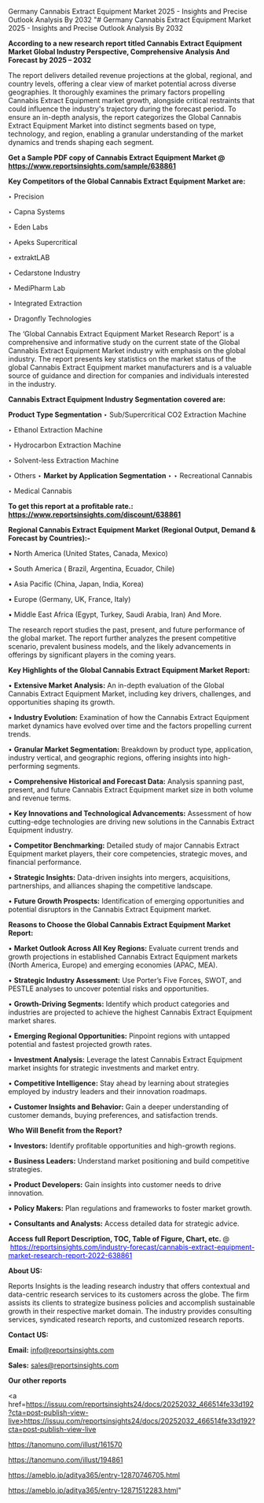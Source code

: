 Germany Cannabis Extract Equipment Market 2025 - Insights and Precise Outlook Analysis By 2032
"# Germany Cannabis Extract Equipment Market 2025 - Insights and Precise Outlook Analysis By 2032

<strong>According to a new research report titled Cannabis Extract Equipment Market Global Industry Perspective, Comprehensive Analysis And Forecast by 2025 – 2032</strong>

The report delivers detailed revenue projections at the global, regional, and country levels, offering a clear view of market potential across diverse geographies. It thoroughly examines the primary factors propelling Cannabis Extract Equipment market growth, alongside critical restraints that could influence the industry's trajectory during the forecast period. To ensure an in-depth analysis, the report categorizes the Global Cannabis Extract Equipment Market into distinct segments based on type, technology, and region, enabling a granular understanding of the market dynamics and trends shaping each segment.

<strong>Get a Sample PDF copy of Cannabis Extract Equipment Market </strong><strong>@<a href=https://www.reportsinsights.com/sample/638861 style=color:#0000ff;> https://www.reportsinsights.com/sample/638861</a></strong></font>

<strong>Key Competitors of the Global Cannabis Extract Equipment Market are:</strong>

‣ Precision

‣ Capna Systems

‣ Eden Labs

‣ Apeks Supercritical

‣ extraktLAB

‣ Cedarstone Industry

‣ MediPharm Lab

‣ Integrated Extraction

‣ Dragonfly Technologies

The ‘Global Cannabis Extract Equipment Market Research Report’ is a comprehensive and informative study on the current state of the Global Cannabis Extract Equipment Market industry with emphasis on the global industry. The report presents key statistics on the market status of the global Cannabis Extract Equipment market manufacturers and is a valuable source of guidance and direction for companies and individuals interested in the industry.

<strong>Cannabis Extract Equipment Industry Segmentation covered are:</strong>

<strong>Product Type Segmentation</strong>
‣
Sub/Supercritical CO2 Extraction Machine

‣ Ethanol Extraction Machine

‣ Hydrocarbon Extraction Machine

‣ Solvent-less Extraction Machine

‣ Others
‣ 
<strong>Market by Application Segmentation</strong>
‣
‣  Recreational Cannabis

‣ Medical Cannabis

<strong>To get this report at a profitable rate.: <a href=https://www.reportsinsights.com/discount/638861 style=color:#0000ff;>https://www.reportsinsights.com/discount/638861</a></strong></font>

<strong>Regional Cannabis Extract Equipment Market (Regional Output, Demand &amp; Forecast by Countries):-</strong>

• North America (United States, Canada, Mexico)

• South America ( Brazil, Argentina, Ecuador, Chile)

• Asia Pacific (China, Japan, India, Korea)

• Europe (Germany, UK, France, Italy)

• Middle East Africa (Egypt, Turkey, Saudi Arabia, Iran) And More.

The research report studies the past, present, and future performance of the global market. The report further analyzes the present competitive scenario, prevalent business models, and the likely advancements in offerings by significant players in the coming years.

<strong>Key Highlights of the Global Cannabis Extract Equipment Market Report:</strong>

• <strong>Extensive Market Analysis:</strong> An in-depth evaluation of the Global Cannabis Extract Equipment Market, including key drivers, challenges, and opportunities shaping its growth.

• <strong>Industry Evolution:</strong> Examination of how the Cannabis Extract Equipment market dynamics have evolved over time and the factors propelling current trends.

• <strong>Granular Market Segmentation:</strong> Breakdown by product type, application, industry vertical, and geographic regions, offering insights into high-performing segments.

• <strong>Comprehensive Historical and Forecast Data:</strong> Analysis spanning past, present, and future Cannabis Extract Equipment market size in both volume and revenue terms.

• <strong>Key Innovations and Technological Advancements:</strong> Assessment of how cutting-edge technologies are driving new solutions in the Cannabis Extract Equipment industry.

• <strong>Competitor Benchmarking:</strong> Detailed study of major Cannabis Extract Equipment market players, their core competencies, strategic moves, and financial performance.

• <strong>Strategic Insights:</strong> Data-driven insights into mergers, acquisitions, partnerships, and alliances shaping the competitive landscape.

• <strong>Future Growth Prospects:</strong> Identification of emerging opportunities and potential disruptors in the Cannabis Extract Equipment market.

<strong>Reasons to Choose the Global Cannabis Extract Equipment Market Report:</strong>

• <strong>Market Outlook Across All Key Regions:</strong> Evaluate current trends and growth projections in established Cannabis Extract Equipment markets (North America, Europe) and emerging economies (APAC, MEA).

• <strong>Strategic Industry Assessment:</strong> Use Porter’s Five Forces, SWOT, and PESTLE analyses to uncover potential risks and opportunities.

• <strong>Growth-Driving Segments:</strong> Identify which product categories and industries are projected to achieve the highest Cannabis Extract Equipment market shares.

• <strong>Emerging Regional Opportunities:</strong> Pinpoint regions with untapped potential and fastest projected growth rates.

• <strong>Investment Analysis:</strong> Leverage the latest Cannabis Extract Equipment market insights for strategic investments and market entry.

• <strong>Competitive Intelligence:</strong> Stay ahead by learning about strategies employed by industry leaders and their innovation roadmaps.

• <strong>Customer Insights and Behavior:</strong> Gain a deeper understanding of customer demands, buying preferences, and satisfaction trends.

<strong>Who Will Benefit from the Report?</strong>

• <strong>Investors:</strong> Identify profitable opportunities and high-growth regions.

• <strong>Business Leaders:</strong> Understand market positioning and build competitive strategies.

• <strong>Product Developers:</strong> Gain insights into customer needs to drive innovation.

• <strong>Policy Makers:</strong> Plan regulations and frameworks to foster market growth.

• <strong>Consultants and Analysts:</strong> Access detailed data for strategic advice.
</ul>
<strong>Access full Report Description, TOC, Table of Figure, Chart, etc. </strong>@  <a href=https://reportsinsights.com/industry-forecast/cannabis-extract-equipment-market-research-report-2022-638861 style=color:#0000ff;>https://reportsinsights.com/industry-forecast/cannabis-extract-equipment-market-research-report-2022-638861</a></font>

<strong><strong>About US</strong>:</strong>

Reports Insights is the leading research industry that offers contextual and data-centric research services to its customers across the globe. The firm assists its clients to strategize business policies and accomplish sustainable growth in their respective market domain. The industry provides consulting services, syndicated research reports, and customized research reports.

<strong>Contact US:</strong>

<p class=""""><b>Email:</b> <a href=mailto:info@reportsinsights.com>info@reportsinsights.com</a></p>
<p class=""""><b>Sales:</b> <a href=mailto:sales@reportsinsights.com>sales@reportsinsights.com</a></p>

<strong>Our other reports</strong>

<a href=https://issuu.com/reportsinsights24/docs/20252032_466514fe33d192?cta=post-publish-view-live>https://issuu.com/reportsinsights24/docs/20252032_466514fe33d192?cta=post-publish-view-live</a>

<a href=https://tanomuno.com/illust/161570>https://tanomuno.com/illust/161570</a>

<a href=https://tanomuno.com/illust/194861>https://tanomuno.com/illust/194861</a>

<a href=https://ameblo.jp/aditya365/entry-12870746705.html>https://ameblo.jp/aditya365/entry-12870746705.html</a>

<a href=https://ameblo.jp/aditya365/entry-12871512283.html>https://ameblo.jp/aditya365/entry-12871512283.html</a>"
